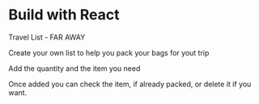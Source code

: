 # Build with React #

Travel List - FAR AWAY

Create your own list to help you pack your bags for yout trip

Add the quantity and the item you need

Once added you can check the item, if already packed, or delete it if you want.
